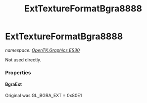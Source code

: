 ﻿---
title: ExtTextureFormatBgra8888
---

# ExtTextureFormatBgra8888
_namespace: [OpenTK.Graphics.ES30](N-OpenTK.Graphics.ES30.html)_

Not used directly.



### Properties

#### BgraExt
Original was GL_BGRA_EXT = 0x80E1

